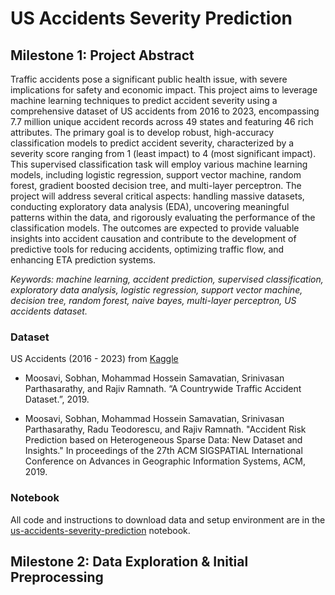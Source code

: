 # US Accidents Severity Prediction

## Milestone 1: Project Abstract

Traffic accidents pose a significant public health issue, with severe implications for safety and economic impact. This project aims to leverage machine learning techniques to predict accident severity using a comprehensive dataset of US accidents from 2016 to 2023, encompassing 7.7 million unique accident records across 49 states and featuring 46 rich attributes. The primary goal is to develop robust, high-accuracy classification models to predict accident severity, characterized by a severity score ranging from 1 (least impact) to 4 (most significant impact). This supervised classification task will employ various machine learning models, including logistic regression, support vector machine, random forest, gradient boosted decision tree, and multi-layer perceptron. The project will address several critical aspects: handling massive datasets, conducting exploratory data analysis (EDA), uncovering meaningful patterns within the data, and rigorously evaluating the performance of the classification models. The outcomes are expected to provide valuable insights into accident causation and contribute to the development of predictive tools for reducing accidents, optimizing traffic flow, and enhancing ETA prediction systems.

_Keywords: machine learning, accident prediction, supervised classification, exploratory data analysis, logistic regression, support vector machine, decision tree, random forest, naive bayes, multi-layer perceptron, US accidents dataset._

### Dataset

US Accidents (2016 - 2023) from [Kaggle](https://www.kaggle.com/datasets/sobhanmoosavi/us-accidents/code)

- Moosavi, Sobhan, Mohammad Hossein Samavatian, Srinivasan Parthasarathy, and Rajiv Ramnath. “A Countrywide Traffic Accident Dataset.”, 2019.

- Moosavi, Sobhan, Mohammad Hossein Samavatian, Srinivasan Parthasarathy, Radu Teodorescu, and Rajiv Ramnath. "Accident Risk Prediction based on Heterogeneous Sparse Data: New Dataset and Insights." In proceedings of the 27th ACM SIGSPATIAL International Conference on Advances in Geographic Information Systems, ACM, 2019.

### Notebook

All code and instructions to download data and setup environment are in the [us-accidents-severity-prediction](us-accidents-severity-prediction.ipynb) notebook.

## Milestone 2: Data Exploration & Initial Preprocessing

